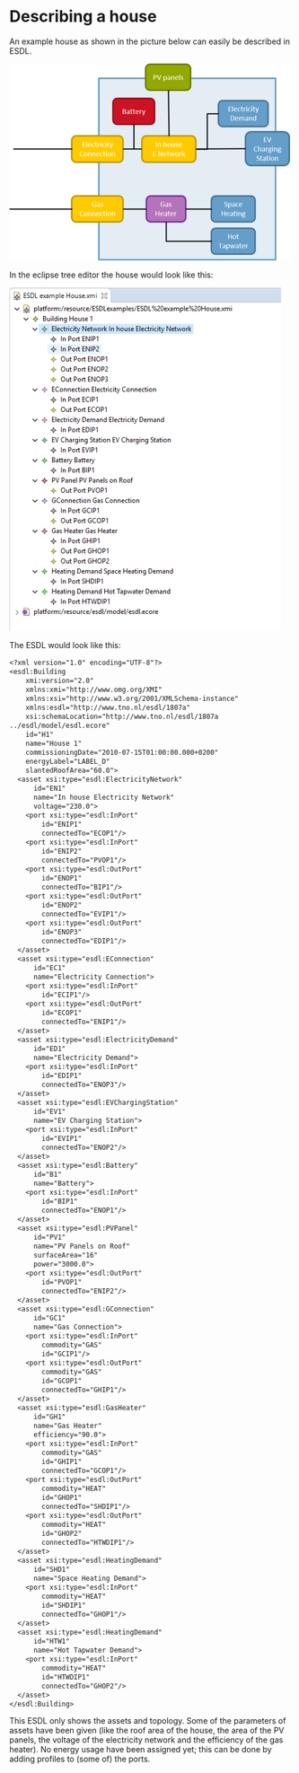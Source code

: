 # Describing a house

An example house as shown in the picture below can easily be described in ESDL.

![](../.gitbook/assets/esdl-example-house.png)

In the eclipse tree editor the house would look like this:

![](../.gitbook/assets/esdl-example-house-eclipse.png)

The ESDL would look like this:

```text
<?xml version="1.0" encoding="UTF-8"?>
<esdl:Building
    xmi:version="2.0"
    xmlns:xmi="http://www.omg.org/XMI"
    xmlns:xsi="http://www.w3.org/2001/XMLSchema-instance"
    xmlns:esdl="http://www.tno.nl/esdl/1807a"
    xsi:schemaLocation="http://www.tno.nl/esdl/1807a ../esdl/model/esdl.ecore"
    id="H1"
    name="House 1"
    commissioningDate="2010-07-15T01:00:00.000+0200"
    energyLabel="LABEL_D"
    slantedRoofArea="60.0">
  <asset xsi:type="esdl:ElectricityNetwork"
      id="EN1"
      name="In house Electricity Network"
      voltage="230.0">
    <port xsi:type="esdl:InPort"
        id="ENIP1"
        connectedTo="ECOP1"/>
    <port xsi:type="esdl:InPort"
        id="ENIP2"
        connectedTo="PVOP1"/>
    <port xsi:type="esdl:OutPort"
        id="ENOP1"
        connectedTo="BIP1"/>
    <port xsi:type="esdl:OutPort"
        id="ENOP2"
        connectedTo="EVIP1"/>
    <port xsi:type="esdl:OutPort"
        id="ENOP3"
        connectedTo="EDIP1"/>
  </asset>
  <asset xsi:type="esdl:EConnection"
      id="EC1"
      name="Electricity Connection">
    <port xsi:type="esdl:InPort"
        id="ECIP1"/>
    <port xsi:type="esdl:OutPort"
        id="ECOP1"
        connectedTo="ENIP1"/>
  </asset>
  <asset xsi:type="esdl:ElectricityDemand"
      id="ED1"
      name="Electricity Demand">
    <port xsi:type="esdl:InPort"
        id="EDIP1"
        connectedTo="ENOP3"/>
  </asset>
  <asset xsi:type="esdl:EVChargingStation"
      id="EV1"
      name="EV Charging Station">
    <port xsi:type="esdl:InPort"
        id="EVIP1"
        connectedTo="ENOP2"/>
  </asset>
  <asset xsi:type="esdl:Battery"
      id="B1"
      name="Battery">
    <port xsi:type="esdl:InPort"
        id="BIP1"
        connectedTo="ENOP1"/>
  </asset>
  <asset xsi:type="esdl:PVPanel"
      id="PV1"
      name="PV Panels on Roof"
      surfaceArea="16"
      power="3000.0">
    <port xsi:type="esdl:OutPort"
        id="PVOP1"
        connectedTo="ENIP2"/>
  </asset>
  <asset xsi:type="esdl:GConnection"
      id="GC1"
      name="Gas Connection">
    <port xsi:type="esdl:InPort"
        commodity="GAS"
        id="GCIP1"/>
    <port xsi:type="esdl:OutPort"
        commodity="GAS"
        id="GCOP1"
        connectedTo="GHIP1"/>
  </asset>
  <asset xsi:type="esdl:GasHeater"
      id="GH1"
      name="Gas Heater"
      efficiency="90.0">
    <port xsi:type="esdl:InPort"
        commodity="GAS"
        id="GHIP1"
        connectedTo="GCOP1"/>
    <port xsi:type="esdl:OutPort"
        commodity="HEAT"
        id="GHOP1"
        connectedTo="SHDIP1"/>
    <port xsi:type="esdl:OutPort"
        commodity="HEAT"
        id="GHOP2"
        connectedTo="HTWDIP1"/>
  </asset>
  <asset xsi:type="esdl:HeatingDemand"
      id="SHD1"
      name="Space Heating Demand">
    <port xsi:type="esdl:InPort"
        commodity="HEAT"
        id="SHDIP1"
        connectedTo="GHOP1"/>
  </asset>
  <asset xsi:type="esdl:HeatingDemand"
      id="HTW1"
      name="Hot Tapwater Demand">
    <port xsi:type="esdl:InPort"
        commodity="HEAT"
        id="HTWDIP1"
        connectedTo="GHOP2"/>
  </asset>
</esdl:Building>
```

This ESDL only shows the assets and topology. Some of the parameters of assets have been given \(like the roof area of the house, the area of the PV panels, the voltage of the electricity network and the efficiency of the gas heater\). No energy usage have been assigned yet; this can be done by adding profiles to \(some of\) the ports.


